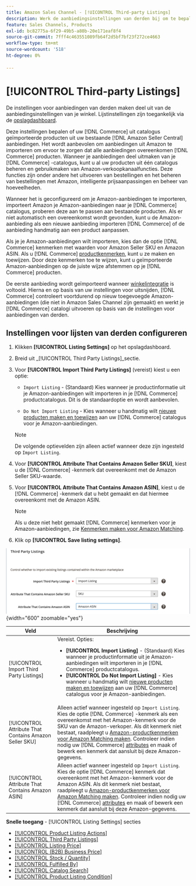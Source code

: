 ```yaml
---
title: Amazon Sales Channel - [!UICONTROL Third-party Listings]
description: Werk de aanbiedingsinstellingen van derden bij om te bepalen of in de handelscatalogus producten uit je bestaande Amazon Seller Central-aanbiedingen worden geïmporteerd.
feature: Sales Channels, Products
exl-id: bc82775a-6f29-49b5-a80b-20e171eaf8f4
source-git-commit: 7fff4c463551089fb64f2d5bf7bf23f272ce4663
workflow-type: tm+mt
source-wordcount: '518'
ht-degree: 0%

---
```


# [!UICONTROL Third-party Listings]

De instellingen voor aanbiedingen van derden maken deel uit van de aanbiedingsinstellingen van je winkel. Lijstinstellingen zijn toegankelijk via de [opslagdashboard](./amazon-store-dashboard.md).

Deze instellingen bepalen of uw [!DNL Commerce] uit catalogus geïmporteerde producten uit uw bestaande [!DNL Amazon Seller Central] aanbiedingen. Het wordt aanbevolen om aanbiedingen uit Amazon te importeren om ervoor te zorgen dat alle aanbiedingen overeenkomen [!DNL Commerce] producten. Wanneer je aanbiedingen deel uitmaken van je [!DNL Commerce] -catalogus, kunt u al uw producten uit één catalogus beheren en gebruikmaken van Amazon-verkoopkanaalfuncties. Deze functies zijn onder andere het uitvoeren van bestellingen en het beheren van bestellingen met Amazon, intelligente prijsaanpassingen en beheer van hoeveelheden.

Wanneer het is geconfigureerd om je Amazon-aanbiedingen te importeren, importeert Amazon je Amazon-aanbiedingen naar je [!DNL Commerce] catalogus, proberen deze aan te passen aan bestaande producten. Als er niet automatisch een overeenkomst wordt gevonden, kunt u de Amazon-aanbieding als een nieuwe aanbieding importeren [!DNL Commerce] of de aanbieding handmatig aan een product aanpassen.

Als je je Amazon-aanbiedingen wilt importeren, kies dan de optie [!DNL Commerce] kenmerken met waarden voor Amazon Seller SKU en Amazon ASIN. Als u [!DNL Commerce] [productkenmerken](./ob-creating-magento-attributes.md), kunt u ze maken en toewijzen. Door deze kenmerken toe te wijzen, kunt u geïmporteerde Amazon-aanbiedingen op de juiste wijze afstemmen op je [!DNL Commerce] producten.

De eerste aanbieding wordt geïmporteerd wanneer [winkelintegratie](./store-integration.md) is voltooid. Hierna en op basis van uw instellingen voor uitsnijden, [!DNL Commerce] controleert voortdurend op nieuw toegevoegde Amazon-aanbiedingen (die niet in Amazon Sales Channel zijn gemaakt) en werkt je [!DNL Commerce] catalogi uitvoeren op basis van de instellingen voor aanbiedingen van derden.

## Instellingen voor lijsten van derden configureren

1. Klikken **[!UICONTROL Listing Settings]** op het opslagdashboard.

1. Breid uit _[!UICONTROL Third Party Listings]_sectie.

1. Voor **[!UICONTROL Import Third Party Listings]** (vereist) kiest u een optie:

   - `Import Listing` - (Standaard) Kies wanneer je productinformatie uit je Amazon-aanbiedingen wilt importeren in je [!DNL Commerce] productcatalogus. Dit is de standaardoptie en wordt aanbevolen.

   - `Do Not Import Listing` - Kies wanneer u handmatig wilt [nieuwe producten maken en toewijzen](https://experienceleague.adobe.com/docs/commerce-admin/catalog/products/products-list.html) aan uw [!DNL Commerce] catalogus voor je Amazon-aanbiedingen.

   >[!NOTE]
   >De volgende optievelden zijn alleen actief wanneer deze zijn ingesteld op `Import Listing`.

1. Voor **[!UICONTROL Attribute That Contains Amazon Seller SKU]**, kiest u de [!DNL Commerce] -kenmerk dat overeenkomt met de Amazon Seller SKU-waarde.

1. Voor **[!UICONTROL Attribute That Contains Amazon ASIN]**, kiest u de [!DNL Commerce] -kenmerk dat u hebt gemaakt en dat hiermee overeenkomt met de Amazon ASIN.

   >[!NOTE]
   >Als u deze niet hebt gemaakt [!DNL Commerce] kenmerken voor je Amazon-aanbiedingen, zie [Kenmerken maken voor Amazon Matching](./ob-creating-magento-attributes.md).

1. Klik op **[!UICONTROL Save listing settings]**.

![Aanbiedingen van derden](assets/amazon-third-party-listings.png){width="600" zoomable="yes"}

| Veld | Beschrijving |
|--------------------------------------------------------|-----------------------------------------------------------------------------------------------------------------------------------------------------------------------------------------------------------------------------------------------------------------------------------------------------------------------------------------------------------------------------------------------------------------------------------------------------------------------------------|
| [!UICONTROL Import Third Party Listings] | Vereist. Opties:<ul><li>**[!UICONTROL Import Listing]** - (Standaard) Kies wanneer je productinformatie uit je Amazon-aanbiedingen wilt importeren in je [!DNL Commerce] productcatalogus. </li><li>**[!UICONTROL Do Not Import Listing]** - Kies wanneer u handmatig wilt [nieuwe producten maken en toewijzen](https://experienceleague.adobe.com/docs/commerce-admin/catalog/products/products-list.html) aan uw [!DNL Commerce] catalogus voor je Amazon-aanbiedingen.</li></ul> |
| [!UICONTROL Attribute That Contains Amazon Seller SKU] | Alleen actief wanneer ingesteld op `Import Listing`.<br>Kies de optie [!DNL Commerce] -kenmerk als een overeenkomst met het Amazon-kenmerk voor de SKU van de Amazon-verkoper. Als dit kenmerk niet bestaat, raadpleegt u [Amazon-productkenmerken voor Amazon Matching maken](./ob-creating-magento-attributes.md). Controleer indien nodig uw [!DNL Commerce] [attributes](./managing-attributes.md) en maak of bewerk een kenmerk dat aansluit bij deze Amazon-gegevens. |
| [!UICONTROL Attribute That Contains Amazon ASIN] | Alleen actief wanneer ingesteld op `Import Listing`.<br>Kies de optie [!DNL Commerce] kenmerk dat overeenkomt met het Amazon-kenmerk voor de Amazon ASIN. Als dit kenmerk niet bestaat, raadpleegt u [Amazon-productkenmerken voor Amazon Matching maken](./ob-creating-magento-attributes.md). Controleer indien nodig uw [!DNL Commerce] [attributes](./managing-attributes.md) en maak of bewerk een kenmerk dat aansluit bij deze Amazon-gegevens. |

**Snelle toegang** - [!UICONTROL Listing Settings] secties

- [[!UICONTROL Product Listing Actions]](./product-listing-actions.md)
- [[!UICONTROL Third Party Listings]](./third-party-listing-settings.md)
- [[!UICONTROL Listing Price]](./listing-price.md)
- [[!UICONTROL (B2B) Business Price]](./business-pricing.md)
- [[!UICONTROL Stock / Quantity]](./stock-quantity.md)
- [[!UICONTROL Fulfilled By]](./fulfilled-by.md)
- [[!UICONTROL Catalog Search]](./catalog-search.md)
- [[!UICONTROL Product Listing Condition]](./product-listing-condition.md)
